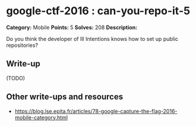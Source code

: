 # google-ctf-2016 : can-you-repo-it-5

**Category:** Mobile
**Points:** 5
**Solves:** 208
**Description:**

Do you think the developer of Ill Intentions knows how to set up public repositories?


## Write-up

(TODO)

## Other write-ups and resources

* <https://blog.lse.epita.fr/articles/78-google-capture-the-flag-2016-mobile-category.html>
